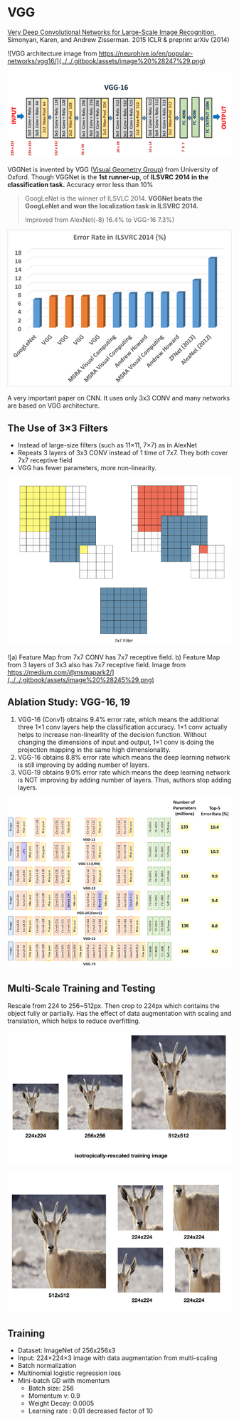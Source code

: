 # VGG

[Very Deep Convolutional Networks for Large-Scale Image Recognition](https://arxiv.org/pdf/1409.1556), Simonyan, Karen, and Andrew Zisserman. 2015 ICLR & preprint arXiv \(2014\)

![VGG architecture image from https://neurohive.io/en/popular-networks/vgg16/](../../.gitbook/assets/image%20%28247%29.png)

![](../../.gitbook/assets/image%20%28254%29.png)

VGGNet is invented by VGG \([Visual Geometry Group](http://www.robots.ox.ac.uk/~vgg/)\) from University of Oxford. Though VGGNet is the **1st runner-up**, of **ILSVRC 2014 in the classification task.** Accuracy error less than 10%

> GoogLeNet is the winner of ILSVLC 2014. **VGGNet beats the GoogLeNet and won the localization task in ILSVRC 2014.**
>
> Improved from AlexNet\(-8\) 16.4% to VGG-16 7.3%\)

![](../../.gitbook/assets/image%20%28249%29.png)

A very important paper on CNN. It uses only 3x3 CONV and many networks are based on VGG architecture.

## **The Use of 3×3 Filters**

* Instead of large-size filters \(such as 11×11, 7×7\) as in AlexNet
* Repeats 3 layers of 3x3 CONV instead of 1 time of 7x7. They both cover 7x7  receptive field
* VGG has fewer parameters, more non-linearity.

![](../../.gitbook/assets/image%20%28253%29.png)

![a\) Feature Map from 7x7 CONV has 7x7 receptive field. b\) Feature Map from 3 layers of 3x3 also has 7x7 receptive field. Image from https://medium.com/@msmapark2/](../../.gitbook/assets/image%20%28245%29.png)

## **Ablation Study: VGG-16, 19**

1. VGG-16 \(Conv1\) obtains 9.4% error rate, which means the additional three 1×1 conv layers help the classification accuracy. 1×1 conv actually helps to increase non-linearlity of the decision function. Without changing the dimensions of input and output, 1×1 conv is doing the projection mapping in the same high dimensionality. 
2. VGG-16 obtains 8.8% error rate which means the deep learning network is still improving by adding number of layers.
3. VGG-19 obtains 9.0% error rate which means the deep learning network is NOT improving by adding number of layers. Thus, authors stop adding layers.

![](../../.gitbook/assets/image%20%28248%29.png)

## **Multi-Scale Training and Testing**

Rescale from 224 to 256~512px. Then crop to 224px which contains the object fully or partially. Has the effect of data augmentation with scaling and translation, which helps to reduce overfitting.

![](../../.gitbook/assets/image%20%28250%29.png)

![](../../.gitbook/assets/image%20%28246%29.png)

## Training

* Dataset: ImageNet of 256x256x3 
* Input: 224×224×3 image with data augmentation from multi-scaling
* Batch normalization
* Multinomial logistic regression loss 
* Mini-batch GD with momentum
  * Batch size: 256
  * Momentum v: 0.9 
  * Weight Decay: 0.0005 
  * Learning rate : 0.01 decreased factor of 10

